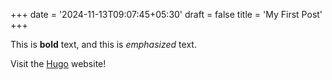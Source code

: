 +++
date = '2024-11-13T09:07:45+05:30'
draft = false
title = 'My First Post'
+++

This is **bold** text, and this is *emphasized* text.

Visit the [Hugo](https://gohugo.io) website!